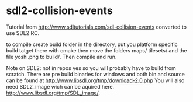 sdl2-collision-events
=====================

Tutorial from http://www.sdltutorials.com/sdl-collision-events converted to use SDL2 RC.

to compile create build folder in the directory, put you platform specific build tatget there with cmake 
then move the folders maps/ tilesets/ and the file yoshi.png to build/. Then compile and run. 


Note on SDL2: 
not in repos yes so you will probably have to build from scratch. There are pre build binaries for windows and both bin and source can be found at http://www.libsdl.org/tmp/download-2.0.php
You will also need SDL2_image wich can be aquired here. http://www.libsdl.org/tmp/SDL_image/. 

 
